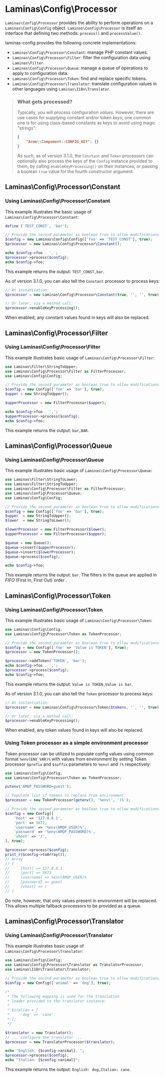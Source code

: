 # Laminas\\Config\\Processor

`Laminas\Config\Processor` provides the ability to perform operations on a
`Laminas\Config\Config` object. `Laminas\Config\Processor` is itself an interface that
defining two methods: `process()` and `processValue()`.

laminas-config provides the following concrete implementations:

- `Laminas\Config\Processor\Constant`: manage PHP constant values.
- `Laminas\Config\Processor\Filter`: filter the configuration data using `Laminas\Filter`.
- `Laminas\Config\Processor\Queue`: manage a queue of operations to apply to configuration data.
- `Laminas\Config\Processor\Token`: find and replace specific tokens.
- `Laminas\Config\Processor\Translator`: translate configuration values in other languages using `Laminas\I18n\Translator`.

<!-- markdownlint-disable-next-line header-increment -->
> ### What gets processed?
>
> Typically, you will process configuration _values_. However, there are use
> cases for supplying constant and/or token _keys_; one common one is for
> using class-based constants as keys to avoid using magic "strings":
>
> ```json
> {
>     "Acme\\Compoment::CONFIG_KEY": {}
> }
> ```
>
> As such, as of version 3.1.0, the `Constant` and `Token` processors can
> optionally also process the keys of the `Config` instance provided to them, by
> calling `enableKeyProcessing()` on their instances, or passing a boolean
> `true` value for the fourth constructor argument.

## Laminas\\Config\\Processor\\Constant

### Using Laminas\\Config\\Processor\\Constant

This example illustrates the basic usage of `Laminas\Config\Processor\Constant`:

```php
define ('TEST_CONST', 'bar');

// Provide the second parameter as boolean true to allow modifications:
$config = new Laminas\Config\Config(['foo' => 'TEST_CONST'], true);
$processor = new Laminas\Config\Processor\Constant();

echo $config->foo . ',';
$processor->process($config);
echo $config->foo;
```

This example returns the output: `TEST_CONST,bar`.

As of version 3.1.0, you can also tell the `Constant` processor to process keys:

```php
// At instantiation:
$processor = new Laminas\Config\Processor\Constant(true, '', '', true);

// Or later, via a method call:
$processor->enableKeyProcessing();
```

When enabled, any constant values found in keys will also be replaced.

## Laminas\\Config\\Processor\\Filter

### Using Laminas\\Config\\Processor\\Filter

This example illustrates basic usage of `Laminas\Config\Processor\Filter`:

```php
use Laminas\Filter\StringToUpper;
use Laminas\Config\Processor\Filter as FilterProcessor;
use Laminas\Config\Config;

// Provide the second parameter as boolean true to allow modifications:
$config = new Config(['foo' => 'bar'], true);
$upper = new StringToUpper();

$upperProcessor = new FilterProcessor($upper);

echo $config->foo . ',';
$upperProcessor->process($config);
echo $config->foo;
```

This example returns the output: `bar,BAR`.

## Laminas\\Config\\Processor\\Queue

### Using Laminas\\Config\\Processor\\Queue

This example illustrates basic usage of `Laminas\Config\Processor\Queue`:

```php
use Laminas\Filter\StringToLower;
use Laminas\Filter\StringToUpper;
use Laminas\Config\Processor\Filter as FilterProcessor;
use Laminas\Config\Processor\Queue;
use Laminas\Config\Config;

// Provide the second parameter as boolean true to allow modifications:
$config = new Config(['foo' => 'bar'], true);
$upper  = new StringToUpper();
$lower  = new StringToLower();

$lowerProcessor = new FilterProcessor($lower);
$upperProcessor = new FilterProcessor($upper);

$queue = new Queue();
$queue->insert($upperProcessor);
$queue->insert($lowerProcessor);
$queue->process($config);

echo $config->foo;
```

This example returns the output: `bar`. The filters in the queue are applied in
*FIFO* (First In, First Out) order .

## Laminas\\Config\\Processor\\Token

### Using Laminas\\Config\\Processor\\Token

This example illustrates basic usage of `Laminas\Config\Processor\Token`:

```php
use Laminas\Config\Config;
use Laminas\Config\Processor\Token as TokenProcessor;

// Provide the second parameter as boolean true to allow modifications:
$config = new Config(['foo' => 'Value is TOKEN'], true);
$processor = new TokenProcessor();

$processor->addToken('TOKEN', 'bar');
echo $config->foo . ',';
$processor->process($config);
echo $config->foo;
```

This example returns the output: `Value is TOKEN,Value is bar`.

As of version 3.1.0, you can also tell the `Token` processor to process keys:

```php
// At instantiation:
$processor = new Laminas\Config\Processor\Token($tokens, '', '', true);

// Or later, via a method call:
$processor->enableKeyProcessing();
```

When enabled, any token values found in keys will also be replaced.

### Using Token processor as a simple environment processor

Token processor can be utilized to populate config values using common
format `%env(ENV_VAR)%` with values from environment by setting Token
processor `$prefix` and `$suffix` parameters to `%env(` and `)%` respectively:

```php
use Laminas\Config\Config;
use Laminas\Config\Processor\Token as TokenProcessor;

putenv('AMQP_PASSWORD=guest');

// Populate list if tokens to replace from environment:
$processor = new TokenProcessor(getenv(), '%env(', ')%');

// Provide the second parameter as boolean true to allow modifications:
$config = new Config([
    'host' => '127.0.0.1',
    'port' => 5672,
    'username' => '%env(AMQP_USER)%',
    'password' => '%env(AMQP_PASSWORD)%',
    'vhost' => '/',
], true);

$processor->process($config);
print_r($config->toArray());
// Array
// (
//     [host] => 127.0.0.1
//     [port] => 5672
//     [username] => %env(AMQP_USER)%
//     [password] => guest
//     [vhost] => /
// )
```

Do note, however, that only values present in environment will be replaced.
This allows multiple fallback processors to be provided as a queue.

## Laminas\\Config\\Processor\\Translator

### Using Laminas\\Config\\Processor\\Translator

This example illustrates basic usage of `Laminas\Config\Processor\Translator`:

```php
use Laminas\Config\Config;
use Laminas\Config\Processor\Translator as TranslatorProcessor;
use Laminas\I18n\Translator\Translator;

// Provide the second parameter as boolean true to allow modifications:
$config = new Config(['animal' => 'dog'], true);

/*
 * The following mapping is used for the translation
 * loader provided to the translator instance:
 *
 * $italian = [
 *     'dog' => 'cane'
 * ];
 */

$translator = new Translator();
// ... configure the translator ...
$processor = new TranslatorProcessor($translator);

echo "English: {$config->animal}, ";
$processor->process($config);
echo "Italian: {$config->animal}";
```

This example returns the output: `English: dog,Italian: cane`.
